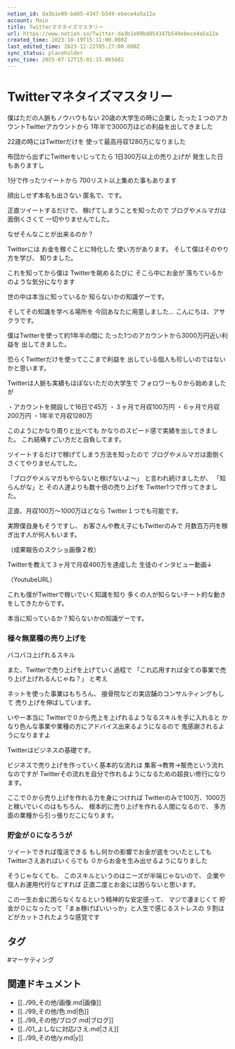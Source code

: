 ```yaml
---
notion_id: da3b1e09-bd85-4347-b549-ebece4a5a12a
account: Main
title: Twitterマネタイズマスタリー
url: https://www.notion.so/Twitter-da3b1e09bd854347b549ebece4a5a12a
created_time: 2023-10-19T15:11:00.000Z
last_edited_time: 2023-12-22T05:27:00.000Z
sync_status: placeholder
sync_time: 2025-07-12T15:01:15.065602
---
```

# Twitterマネタイズマスタリー

僕はただの人脈もノウハウもない
20歳の大学生の時に企業し
たった１つのアカウントTwitterアカウントから
1年半で3000万ほどの利益を出してきました

22歳の時にはTwitterだけを
使って最高月収1280万になりました

布団から出ずにTwitterをいじってたら
1日300万以上の売り上げが
発生した日もありますし

1分で作ったツイートから
700リスト以上集めた事もあります

顔出しせず本名も出さない
匿名で、です。

正直ツイートするだけで、
稼げてしまうことを知ったので
ブログやメルマガは面倒くさくて
一切やりませんでした。

なぜそんなことが出来るのか？

Twitterには
お金を稼ぐことに特化した
使い方があります。
そして僕はそのやり方を学び、
知りました。

これを知ってから僕は
Twitterを眺めるたびに
そこら中にお金が
落ちているかのような気分になります

世の中は本当に知っているか
知らないかの知識ゲーです。

そしてその知識を学べる場所を
今回あなたに用意しました…
こんにちは、アサクラです。

僕はTwitterを使って約1年半の間に
たった1つのアカウントから3000万円近い利益を
出してきました。

恐らくTwitterだけを使ってここまで利益を
出している個人も珍しいのではないかと思います。

Twitterは人脈も実績もほぼないただの大学生で
フォロワーも０から始めましたが

・アカウントを開設して16日で45万
・３ヶ月で月収100万円
・６ヶ月で月収200万円
・1年半で月収1280万

このようにかなり周りと比べても
かなりのスピード感で実績を出してきました。
これ結構すごい方だと自負してます。

ツイートするだけで稼げてしまう方法を知ったので
ブログやメルマガは面倒くさくてやりませんでした。

「ブログやメルマガもやらないと稼げないよ〜」
と言われ続けましたが、
「知らんがな」と
その人達よりも数十倍の売り上げを
Twitter1つで作ってきました。

正直、月収100万〜1000万ほどなら
Twitter１つでも可能です。

実際僕自身もそうですし、
お客さんや教え子にもTwitterのみで
月数百万円を稼ぎ出す人が何人もいます。

（成果報告のスクショ画像２枚）

Twitterを教えて３ヶ月で月収400万を達成した
生徒のインタビュー動画↓

（YoutubeURL）

これも僕がTwitterで稼いでいく知識を知り
多くの人が知らないチート的な動きをしてきたからです。

本当に知っているか？知らないかの知識ゲーです。
### 様々無業種の売り上げを
バコバコ上げれるスキル

また、Twitterで売り上げを上げていく過程で
「これ応用すれば全ての事業で売り上げ上げれるんじゃね？」
と考え

ネットを使った事業はもちろん、
接骨院などの実店舗のコンサルティングもして
売り上げを伸ばしています。

いやー本当に
Twitterで０から売上を上げれるようなるスキルを手に入れると
かなり色んな事業や業種の方にアドバイス出来るようになるので
鬼感謝されるようになりますよ

Twitterはビジネスの基礎です。

ビジネスで売り上げを作っていく基本的な流れは
集客→教育→販売という流れなのですが
Twitterその流れを自分で作れるようになるための超良い修行になります。

ここで０から売り上げを作れる力を身につければ
Twitterのみで100万、1000万と稼いでいくのはもちろん、
根本的に売り上げを作れる人間になるので、
多方面の業種から引っ張りだこになります。
### 貯金が０になろうが
ツイートできれば復活できる
もし何かの影響でお金が底をついたとしても
Twitterさえあればいくらでも
０からお金を生み出せるようになりました

そうじゃなくても、
このスキルというのはニーズが半端じゃないので、
企業や個人お運用代行などすれば
正直二度とお金には困らないと思います。

この一生お金に困らなくなるという精神的な安定感って、
マジで凄まじくて
貯金が０になったって「まぁ稼げばいいっか」と人生で感じるストレスの
９割ほどがカットされたような感覚です



## タグ

#マーケティング 

## 関連ドキュメント

- [[../99_その他/画像.md|画像]]
- [[../99_その他/色.md|色]]
- [[../99_その他/ブログ.md|ブログ]]
- [[../01_よしなに対応/さえ.md|さえ]]
- [[../99_その他/y.md|y]]
